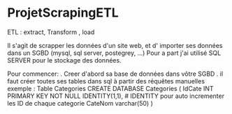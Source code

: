 # ProjetScrapingETL
ETL : extract, Transform , load 

Il  s'agit de scrapper les données d'un site web, et d' importer ses données dans un SGBD (mysql, sql server, postegrey, ...)
Pour a part j'ai utilisé SQL SERVER pour le stockage des données.

Pour commencer:
  . Creer d'abord sa base de données dans vôtre SGBD
  . il faut créer toutes ses tables dans sql à partir des réquêtes manuelles
  exemple : Table Categories
    CREATE DATABASE Categories (
      IdCate INT PRIMARY KEY NOT NULL IDENTITY(1,1), # IDENTITY pour auto incrementer les ID de chaque categorie
      CateNom varchar(50)
      )
     
   
    
